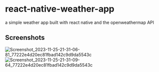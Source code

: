 # react-native-weather-app
a simple weather app built with react native and the openweathermap API 

## Screenshots

![Screenshot_2023-11-25-21-31-06-81_77222e4d20ec81fbad142c9d9da5543c](https://github.com/KattachaithanyaKumar/react-native-weather-app/assets/80614118/97b3eb22-08c6-4841-959e-f724b9bbdeb9) 
![Screenshot_2023-11-25-21-31-09-64_77222e4d20ec81fbad142c9d9da5543c](https://github.com/KattachaithanyaKumar/react-native-weather-app/assets/80614118/3efbcd88-7023-48f7-a9fd-f3aae550cacb) 
